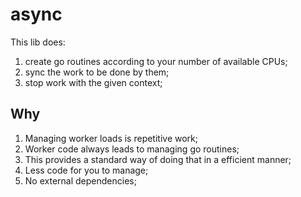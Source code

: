 # async

This lib does:
1. create go routines according to your number of available CPUs;
2. sync the work to be done by them;
3. stop work with the given context;

## Why

1. Managing worker loads is repetitive work;
2. Worker code always leads to managing go routines;
3. This provides a standard way of doing that in a efficient manner;
4. Less code for you to manage;
5. No external dependencies;

